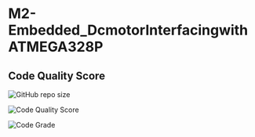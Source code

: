 # M2-Embedded_DcmotorInterfacingwithATMEGA328P



## Code Quality Score
 
  
 ![GitHub repo size](https://img.shields.io/github/repo-size/Sidhu75/M2-Embedded_DcmotorInterfacingwithATMEGA328P)
 
 
 ![Code Quality Score](https://api.codiga.io/project/29858/score/svg)
 
 
 ![Code Grade]( https://api.codiga.io/project/29858/status/svg)
